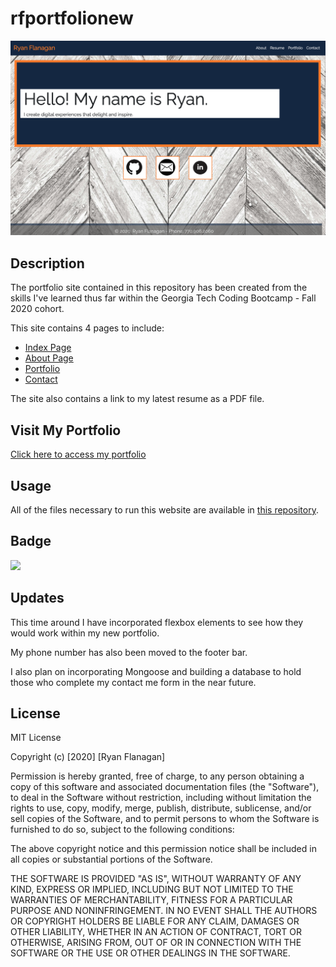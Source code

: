 # rfportfolionew

![](./assets/new_portfolio_page.png)

## Description
The portfolio site contained in this repository has been created from the skills I've learned thus far within the Georgia Tech Coding Bootcamp - Fall 2020 cohort.

This site contains 4 pages to include:

- [Index Page](https://rflanagan82.github.io/rfportfolionew/)
- [About Page](https://rflanagan82.github.io/rfportfolionew/about.html)
- [Portfolio](https://rflanagan82.github.io/rfportfolionew/portfolio.html)
- [Contact](https://rflanagan82.github.io/rfportfolionew/contact.html)

The site also contains a link to my latest resume as a PDF file.

## Visit My Portfolio
[Click here to access my portfolio](https://rflanagan82.github.io/rfportfolionew/)

## Usage
All of the files necessary to run this website are available in [this repository](https://github.com/RFlanagan82/rfportfolionew).

## Badge
![](https://img.shields.io/badge/RFlanagan82-Do%20it%20for%20the%20users-green)

## Updates
This time around I have incorporated flexbox elements to see how they would work within my new portfolio.

My phone number has also been moved to the footer bar.

I also plan on incorporating Mongoose and building a database to hold those who complete my contact me form in the near future.

## License

MIT License

Copyright (c) [2020] [Ryan Flanagan]

Permission is hereby granted, free of charge, to any person obtaining a copy
of this software and associated documentation files (the "Software"), to deal
in the Software without restriction, including without limitation the rights
to use, copy, modify, merge, publish, distribute, sublicense, and/or sell
copies of the Software, and to permit persons to whom the Software is
furnished to do so, subject to the following conditions:

The above copyright notice and this permission notice shall be included in all
copies or substantial portions of the Software.

THE SOFTWARE IS PROVIDED "AS IS", WITHOUT WARRANTY OF ANY KIND, EXPRESS OR
IMPLIED, INCLUDING BUT NOT LIMITED TO THE WARRANTIES OF MERCHANTABILITY,
FITNESS FOR A PARTICULAR PURPOSE AND NONINFRINGEMENT. IN NO EVENT SHALL THE
AUTHORS OR COPYRIGHT HOLDERS BE LIABLE FOR ANY CLAIM, DAMAGES OR OTHER
LIABILITY, WHETHER IN AN ACTION OF CONTRACT, TORT OR OTHERWISE, ARISING FROM,
OUT OF OR IN CONNECTION WITH THE SOFTWARE OR THE USE OR OTHER DEALINGS IN THE
SOFTWARE.
